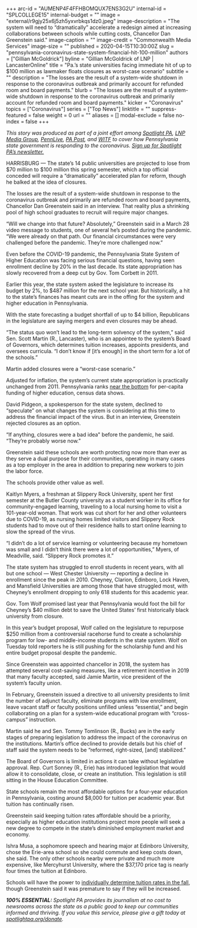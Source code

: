 +++
arc-id = "AUMENP4F4FFHBOMQUX7ENS3G2U"
internal-id = "SPLCOLLEGE15"
internal-budget = ""
image = "external/r9gjy25x6j5zh5yxvrbkqs1dz0.jpeg"
image-description = "The system will need to “dramatically” accelerate a redesign aimed at increasing collaborations between schools while cutting costs, Chancellor Dan Greenstein said."
image-caption = ""
image-credit = "Commonwealth Media Services"
image-size = ""
published = 2020-04-15T10:30:00Z
slug = "pennsylvania-coronavirus-state-system-financial-hit-100-million"
authors = ["Gillian McGoldrick"]
byline = "Gillian McGoldrick of LNP | LancasterOnline"
title = "Pa.’s state universities facing immediate hit of up to $100 million as lawmaker floats closures as worst-case scenario"
subtitle = ""
description = "The losses are the result of a system-wide shutdown in response to the coronavirus outbreak and primarily account for refunded room and board payments."
blurb = "The losses are the result of a system-wide shutdown in response to the coronavirus outbreak and primarily account for refunded room and board payments."
kicker = "Coronavirus"
topics = ["Coronavirus"]
series = ["Top News"]
linktitle = ""
suppress-featured = false
weight = 0
url = ""
aliases = []
modal-exclude = false
no-index = false
+++

<i>This story was produced as part of a joint effort among </i><a href="https://www.spotlightpa.org/"><i>Spotlight PA</i></a><i>, </i><a href="https://lancasteronline.com/"><i>LNP Media Group</i></a><i>, </i><a href="https://www.pennlive.com/"><i>PennLive</i></a><i>, </i><a href="https://papost.org/"><i>PA Post</i></a><i>, and </i><a href="https://www.witf.org/"><i>WITF</i></a><i> to cover how Pennsylvania state government is responding to the coronavirus. </i><a href="https://www.spotlightpa.org/newsletters"><i>Sign up for Spotlight PA’s newsletter.</i></a>

HARRISBURG — The state’s 14 public universities are projected to lose from $70 million to $100 million this spring semester, which a top official conceded will require a “dramatically” accelerated plan for reform, though he balked at the idea of closures.

The losses are the result of a system-wide shutdown in response to the coronavirus outbreak and primarily are refunded room and board payments, Chancellor Dan Greenstein said in an interview. That reality plus a shrinking pool of high school graduates to recruit will require major changes.

“Will we change into that future? Absolutely,” Greenstein said in a March 28 video message to students, one of several he’s posted during the pandemic. “We were already on that path. Our financial circumstances were very challenged before the pandemic. They’re more challenged now.”

Even before the COVID-19 pandemic, the Pennsylvania State System of Higher Education was facing serious financial questions, having seen enrollment decline by 20% in the last decade. Its state appropriation has slowly recovered from a deep cut by Gov. Tom Corbett in 2011.

Earlier this year, the state system asked the legislature to increase its budget by 2%, to $487 million for the next school year. But historically, a hit to the state’s finances has meant cuts are in the offing for the system and higher education in Pennsylvania.

With the state forecasting a budget shortfall of up to $4 billion, Republicans in the legislature are saying mergers and even closures may be ahead.

<script src="https://www.spotlightpa.org/embed.js" async></script><div data-spl-embed-version="1" data-spl-src="https://www.spotlightpa.org/embeds/donate/"></div>

“The status quo won’t lead to the long-term solvency of the system,” said Sen. Scott Martin (R., Lancaster), who is an appointee to the system’s Board of Governors, which determines tuition increases, appoints presidents, and oversees curricula. “I don’t know if [it’s enough] in the short term for a lot of the schools.”

Martin added closures were a “worst-case scenario.”

Adjusted for inflation, the system’s current state appropriation is practically unchanged from 2011. Pennsylvania ranks <a href="https://sheeo.org/wp-content/uploads/2019/04/SHEEO_SHEF_FY18_Report-2.pdf">near the bottom</a> for per-capita funding of higher education, census data shows.

David Pidgeon, a spokesperson for the state system, declined to “speculate” on what changes the system is considering at this time to address the financial impact of the virus. But in an interview, Greenstein rejected closures as an option.

“If anything, closures were a bad idea" before the pandemic, he said. “They’re probably worse now.”

Greenstein said these schools are worth protecting now more than ever as they serve a dual purpose for their communities, operating in many cases as a top employer in the area in addition to preparing new workers to join the labor force.

The schools provide other value as well.

Kaitlyn Myers, a freshman at Slippery Rock University, spent her first semester at the Butler County university as a student worker in its office for community-engaged learning, traveling to a local nursing home to visit a 101-year-old woman. That work was cut short for her and other volunteers due to COVID-19, as nursing homes limited visitors and Slippery Rock students had to move out of their residence halls to start online learning to slow the spread of the virus.

“I didn’t do a lot of service learning or volunteering because my hometown was small and I didn’t think there were a lot of opportunities,” Myers, of Meadville, said. “Slippery Rock promotes it.”

The state system has struggled to enroll students in recent years, with all but one school — West Chester University — reporting a decline in enrollment since the peak in 2010. Cheyney, Clarion, Edinboro, Lock Haven, and Mansfield Universities are among those that have struggled most, with Cheyney’s enrollment dropping to only 618 students for this academic year.

Gov. Tom Wolf promised last year that Pennsylvania would foot the bill for Cheyney’s $40 million debt to save the United States’ first historically black university from closure.

In this year’s budget proposal, Wolf called on the legislature to repurpose $250 million from a controversial racehorse fund to create a scholarship program for low- and middle-income students in the state system. Wolf on Tuesday told reporters he is still pushing for the scholarship fund and his entire budget proposal despite the pandemic.

<script src="https://www.spotlightpa.org/embed.js" async></script><div data-spl-embed-version="1" data-spl-src="https://www.spotlightpa.org/embeds/newsletter/"></div>

Since Greenstein was appointed chancellor in 2018, the system has attempted several cost-saving measures, like a retirement incentive in 2019 that many faculty accepted, said Jamie Martin, vice president of the system’s faculty union.

In February, Greenstein issued a directive to all university presidents to limit the number of adjunct faculty, eliminate programs with low enrollment, leave vacant staff or faculty positions unfilled unless “essential,” and begin collaborating on a plan for a system-wide educational program with “cross-campus” instruction.

Martin said he and Sen. Tommy Tomlinson (R., Bucks) are in the early stages of preparing legislation to address the impact of the coronavirus on the institutions. Martin’s office declined to provide details but his chief of staff said the system needs to be “reformed, right-sized, [and] stabilized.”

The Board of Governors is limited in actions it can take without legislative approval. Rep. Curt Sonney (R., Erie) has introduced legislation that would allow it to consolidate, close, or create an institution. This legislation is still sitting in the House Education Committee.

State schools remain the most affordable options for a four-year education in Pennsylvania, costing around $8,000 for tuition per academic year. But tuition has continually risen.

Greenstein said keeping tuition rates affordable should be a priority, especially as higher education institutions project more people will seek a new degree to compete in the state’s diminished employment market and economy.

Ishra Musa, a sophomore speech and hearing major at Edinboro University, chose the Erie-area school so she could commute and keep costs down, she said. The only other schools nearby were private and much more expensive, like Mercyhurst University, where the $37,170 price tag is nearly four times the tuition at Edinboro.

Schools will have the power to <a href="https://www.post-gazette.com/news/education/2019/04/04/State-System-of-Higher-Education-PASSHE-tuition-financial-aid-scholarships-Pennsylvania-college/stories/201904040094">individually determine tuition rates in the fall</a>, though Greenstein said it was premature to say if they will be increased.

<i><b>100% ESSENTIAL: </b></i><i>Spotlight PA provides its journalism at no cost to newsrooms across the state as a public good to keep our communities informed and thriving. If you value this service, please give a gift today at </i><a href="https://www.spotlightpa.org/donate"><i>spotlightpa.org/donate</i></a><i>.</i>

<script src="https://www.spotlightpa.org/embed.js" async></script><div data-spl-embed-version="1" data-spl-src="https://www.spotlightpa.org/embeds/tips/?tip_text=Do%20you%20have%20a%20tip%20about%20%3Cb%3Ehow%20Pa.'s%20government%20is%20responding%20to%20the%20coronavirus%3C%2Fb%3E%3F%20Tell%20us."></div>
